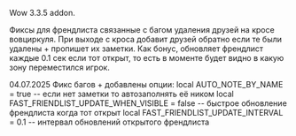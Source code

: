 Wow 3.3.5 addon.

Фиксы для френдлиста связанные с багом удаления друзей на кросе вовциркуля.
При выходе с кроса добавит друзей обратно если те были удалены + пропишет их заметки.
Как бонус, обновляет френдлист каждые 0.1 сек если тот открыт, то есть в моменте будет видно в какую зону переместился игрок.

04.07.2025
Фикс багов + добавлены опции:
local AUTO_NOTE_BY_NAME = true -- если нет заметки то автозаполнять её ником
local FAST_FRIENDLIST_UPDATE_WHEN_VISIBLE = false -- быстрое обновление френдлиста когда тот открыт
local FAST_FRIENDLIST_UPDATE_INTERVAL = 0.1 -- интервал обновлений открытого френдлиста
